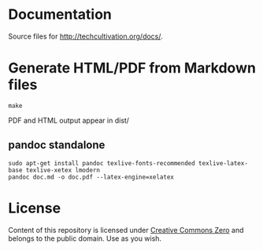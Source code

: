 # Documentation

Source files for <http://techcultivation.org/docs/>.

# Generate HTML/PDF from Markdown files

```
make
```

PDF and HTML output appear in dist/

## pandoc standalone

```
sudo apt-get install pandoc texlive-fonts-recommended texlive-latex-base texlive-xetex lmodern
pandoc doc.md -o doc.pdf --latex-engine=xelatex
```

# License
 
Content of this repository is licensed under [Creative Commons Zero](https://creativecommons.org/publicdomain/zero/1.0/) and belongs to the public domain. Use as you wish.
